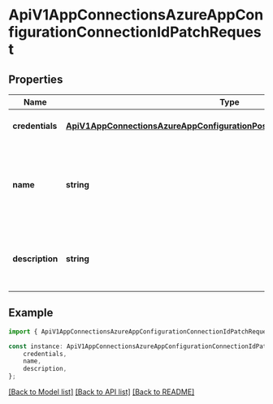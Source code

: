 # ApiV1AppConnectionsAzureAppConfigurationConnectionIdPatchRequest


## Properties

Name | Type | Description | Notes
------------ | ------------- | ------------- | -------------
**credentials** | [**ApiV1AppConnectionsAzureAppConfigurationPostRequestAllOfAnyOfCredentials**](ApiV1AppConnectionsAzureAppConfigurationPostRequestAllOfAnyOfCredentials.md) |  | [optional] [default to undefined]
**name** | **string** | The updated name of the Azure App Configuration Connection. Must be slug-friendly. | [optional] [default to undefined]
**description** | **string** | The updated description of the Azure App Configuration Connection. | [optional] [default to undefined]

## Example

```typescript
import { ApiV1AppConnectionsAzureAppConfigurationConnectionIdPatchRequest } from './api';

const instance: ApiV1AppConnectionsAzureAppConfigurationConnectionIdPatchRequest = {
    credentials,
    name,
    description,
};
```

[[Back to Model list]](../README.md#documentation-for-models) [[Back to API list]](../README.md#documentation-for-api-endpoints) [[Back to README]](../README.md)
